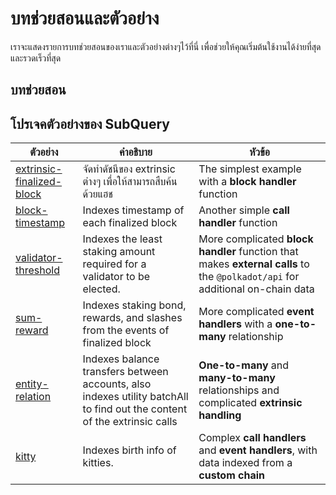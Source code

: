 # บทช่วยสอนและตัวอย่าง

เราจะแสดงรายการบทช่วยสอนของเราและตัวอย่างต่างๆไว้ที่นี่ เพื่อช่วยให้คุณเริ่มต้นใช้งานได้ง่ายที่สุดและรวดเร็วที่สุด

## บทช่วยสอน



## โปรเจคตัวอย่างของ SubQuery

| ตัวอย่าง                                                                                      | คำอธิบาย                                                                                                                 | หัวข้อ                                                                                                                        |
| --------------------------------------------------------------------------------------------- | ------------------------------------------------------------------------------------------------------------------------ | ----------------------------------------------------------------------------------------------------------------------------- |
| [extrinsic-finalized-block](https://github.com/subquery/tutorials-extrinsic-finalised-blocks) | จัดทำดัชนีของ extrinsic ต่างๆ เพื่อให้สามารถสืบค้นด้วยแฮช                                                                | The simplest example with a __block handler__ function                                                                        |
| [block-timestamp](https://github.com/subquery/tutorials-block-timestamp)                      | Indexes timestamp of each finalized block                                                                                | Another simple __call handler__ function                                                                                      |
| [validator-threshold](https://github.com/subquery/tutorials-validator-threshold)              | Indexes the least staking amount required for a validator to be elected.                                                 | More complicated __block handler__ function that makes __external calls__ to the `@polkadot/api` for additional on-chain data |
| [sum-reward](https://github.com/subquery/tutorials-sum-reward)                                | Indexes staking bond, rewards, and slashes from the events of finalized block                                            | More complicated __event handlers__ with a __one-to-many__ relationship                                                       |
| [entity-relation](https://github.com/subquery/tutorials-entity-relations)                     | Indexes balance transfers between accounts, also indexes utility batchAll to find out the content of the extrinsic calls | __One-to-many__ and __many-to-many__ relationships and complicated __extrinsic handling__                                     |
| [kitty](https://github.com/subquery/tutorials-kitty-chain)                                    | Indexes birth info of kitties.                                                                                           | Complex __call handlers__ and __event handlers__, with data indexed from a __custom chain__                                   |
